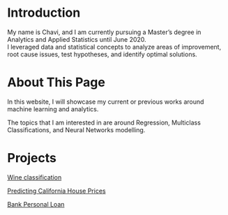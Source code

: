 # Introduction

My name is Chavi, and I am currently pursuing a Master’s degree in Analytics and Applied Statistics until June 2020.\
I leveraged data and statistical concepts to analyze areas of improvement, root cause issues, test hypotheses, and identify optimal solutions.

# About This Page

In this website, I will showcase my current or previous works around machine learning and analytics.

The topics that I am interested in are around Regression, Multiclass Classifications, and Neural Networks modelling.

# Projects

[Wine classification](https://chavisingal.github.io/Wine-Classification/)

[Predicting California House Prices](https://chavisingal.github.io/Predicting-California-House-Prices/)

[Bank Personal Loan](https://chavisingal.github.io/Bank-Personal-Loan/)
